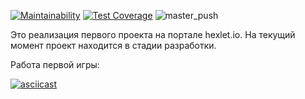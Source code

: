[![Maintainability](https://api.codeclimate.com/v1/badges/0aaea5dcb249f9766368/maintainability)](https://codeclimate.com/github/vitalii88/php-project-lvl1/maintainability)
[![Test Coverage](https://api.codeclimate.com/v1/badges/0aaea5dcb249f9766368/test_coverage)](https://codeclimate.com/github/vitalii88/php-project-lvl1/test_coverage)
![master_push](https://github.com/vitalii88/php-project-lvl1/workflows/master_push/badge.svg)

Это реализация первого проекта на портале hexlet.io.
На текущий момент проект находится в стадии разработки.

Работа первой игры:

[![asciicast](https://asciinema.org/a/ASRcbKekB61Eq1lnkBiHCuosX.svg)](https://asciinema.org/a/ASRcbKekB61Eq1lnkBiHCuosX)